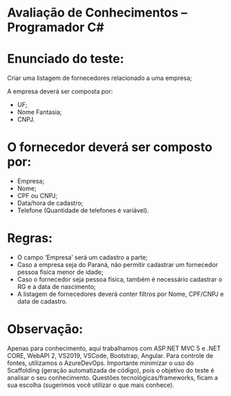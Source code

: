 # Avaliação de Conhecimentos – Programador C#


# Enunciado do teste:
Criar uma listagem de fornecedores relacionado a uma empresa;

A empresa deverá ser composta por:
* UF;
* Nome Fantasia;
* CNPJ.

# O fornecedor deverá ser composto por:
* Empresa;
* Nome;
* CPF ou CNPJ;
* Data/hora de cadastro;
* Telefone (Quantidade de telefones é variável).

# Regras:
* O campo ‘Empresa’ será um cadastro a parte;
* Caso a empresa seja do Paraná, não permitir cadastrar um fornecedor pessoa física menor de idade;
* Caso o fornecedor seja pessoa física, também é necessário cadastrar o RG e a data de nascimento;
* A listagem de fornecedores deverá conter filtros por Nome, CPF/CNPJ e data de cadastro.

# Observação:
Apenas para conhecimento, aqui trabalhamos com ASP.NET MVC 5 e .NET CORE, WebAPI 2, VS2019, VSCode, Bootstrap, Angular.
Para controle de fontes, utilizamos o AzureDevOps.
Importante minimizar o uso do Scaffolding (geração automatizada de código), pois o objetivo do teste é analisar o seu conhecimento.
Questões tecnológicas/frameworks, ficam a sua escolha (sugerimos você utilizar o que mais conhece).
